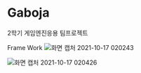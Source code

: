 # Gaboja
 2학기 게임엔진응용 팀프로젝트 
 
 Frame Work
![화면 캡처 2021-10-17 020243](https://user-images.githubusercontent.com/64351062/137596035-70825030-2d1b-4c8d-8e0a-bafa2788d3ce.png)

![화면 캡처 2021-10-17 020426](https://user-images.githubusercontent.com/64351062/137596077-41ce7a4d-5c5b-4659-98db-2868c33596b8.png)
